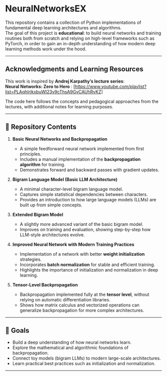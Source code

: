 # NeuralNetworksEX

This repository contains a collection of Python implementations of fundamental deep learning architectures and algorithms.  
The goal of this project is **educational**: to build neural networks and training routines both from scratch and   relying on high-level frameworks such as PyTorch, in order to gain an in-depth understanding of how modern deep learning methods work under the hood. 

---

## Acknowledgments and Learning Resources

This work is inspired by **Andrej Karpathy’s lecture series**:  
**Neural Networks: Zero to Hero** : [https://www.youtube.com/playlist?list=PLAqhIrjkxbuWI23v9cThsA9GvCAUhRvKZ]

The code here follows the concepts and pedagogical approaches from the lectures, with additional notes for learning purposes.

---

## 📂 Repository Contents

1. **Basic Neural Networks and Backpropagation**
   - A simple feedforward neural network implemented from first principles.
   - Includes a manual implementation of the **backpropagation algorithm** for training.
   - Demonstrates forward and backward passes with gradient updates.

2. **Bigram Language Model (Basic LLM Architecture)**
   - A minimal character-level bigram language model.
   - Captures simple statistical dependencies between characters.
   - Provides an introduction to how large language models (LLMs) are built up from simple concepts.

3. **Extended Bigram Model**
   - A slightly more advanced variant of the basic bigram model.
   - Improves on training and evaluation, showing step-by-step how LLM-style architectures evolve.

4. **Improved Neural Network with Modern Training Practices**
   - Implementation of a network with better **weight initialization** strategies.
   - Incorporates **batch normalization** for stable and efficient training.
   - Highlights the importance of initialization and normalization in deep learning.

5. **Tensor-Level Backpropagation**
   - Backpropagation implemented fully at the **tensor level**, without relying on automatic differentiation libraries.
   - Shows how matrix calculus and vectorized operations can generalize backpropagation for more complex architectures.

---

## 🚀 Goals

- Build a deep understanding of how neural networks learn.
- Explore the mathematical and algorithmic foundations of backpropagation.
- Connect toy models (bigram LLMs) to modern large-scale architectures.
- Learn practical best practices such as initialization and normalization.

---
